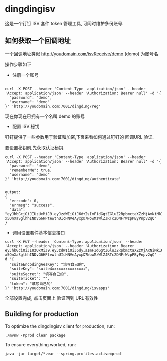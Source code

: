 # dingdingisv

这是一个钉钉 ISV 套件 token 管理工具, 可同时维护多份账号.

## 如何获取一个回调地址

一个回调地址类似 http://youdomain.com/isvReceive/demo  (demo) 为账号名

操作步骤如下

* 注册一个账号
```

curl -X POST --header 'Content-Type: application/json' --header 'Accept: application/json' --header 'Authorization: Bearer null' -d '{
  "password": "demo",
  "username": "demo"
}' 'http://youdomain.com:7001/dingding/reg'

```
现在你现在已拥有一个名叫 demo 的账号.

* 配置 ISV 秘钥

钉钉提供了一些参数用于验证和加密,下面来看如何通过钉钉的  回调URL 验证.

要设置秘钥前,先获取认证秘钥.

```
curl -X POST --header 'Content-Type: application/json' --header 'Accept: application/json' --header 'Authorization: Bearer null' -d '{
  "password": "demo",
  "rememberMe": true,
  "username": "demo"
}' 'http://youdomain.com:7001/dingding/authenticate'

```

```

output:
{
  "errcode": 0,
  "errmsg": "success",
  "data": "eyJhbGciOiJIUzUxMiJ9.eyJzdWIiOiJ6dyIsImF1dGgtZGluZ2RpbmctaXZzMjAxNiMkI0AiOiJST0xFX1VTRVIiLCJleHAiOjE0OTM5NTA4ODh9.XnLUmpCgtNrq46whrt-x5QnXaSglhhINDvG6HPtewtnUIcHNVeAyxpK7NowMzWlZJRTc2DNFrWzpPByPnpv2qQ"
}

```

* 调用设置套件基本信息接口

```
curl -X PUT --header 'Content-Type: application/json' --header 'Accept: application/json' --header 'Authorization: Bearer eyJhbGciOiJIUzUxMiJ9.eyJzdWIiOiJ6dyIsImF1dGgtZGluZ2RpbmctaXZzMjAxNiMkI0AiOiJST0xFX1VTRVIiLCJleHAiOjE0OTM5NTA4ODh9.XnLUmpCgtNrq46whrt-x5QnXaSglhhINDvG6HPtewtnUIcHNVeAyxpK7NowMzWlZJRTc2DNFrWzpPByPnpv2qQ' -d '{
  "suiteEncodingAesKey": "填写自己的",
  "suiteKey": "suite4xxxxxxxxxxxxxxx",
  "suiteSecret": "填写自己的",
  "suiteTicket": "",
  "token": "填写自己的"
}' 'http://youdomain.com:7001/dingding/isvapps'

```

全部设置完成, 点击页面上 验证回到 URL 有效性

## Building for production

To optimize the dingdingisv client for production, run:

    ./mvnw -Pprod clean package

To ensure everything worked, run:

    java -jar target/*.war --spring.profiles.active=prod


